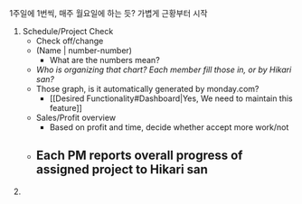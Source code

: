 1주일에 1번씩, 매주 월요일에 하는 듯?
가볍게 근황부터 시작

1. Schedule/Project Check
	- Check off/change
	- (Name | number-number)
		- What are the numbers mean?
	- *Who is organizing that chart? Each member fill those in, or by Hikari san?*
	- Those graph, is it automatically generated by monday.com?
		- [[Desired Functionality#Dashboard|Yes, We need to maintain this feature]]
	- Sales/Profit overview
		- Based on profit and time, decide whether accept more work/not
	- Each PM reports overall progress of assigned project to Hikari san
		- 
1. 